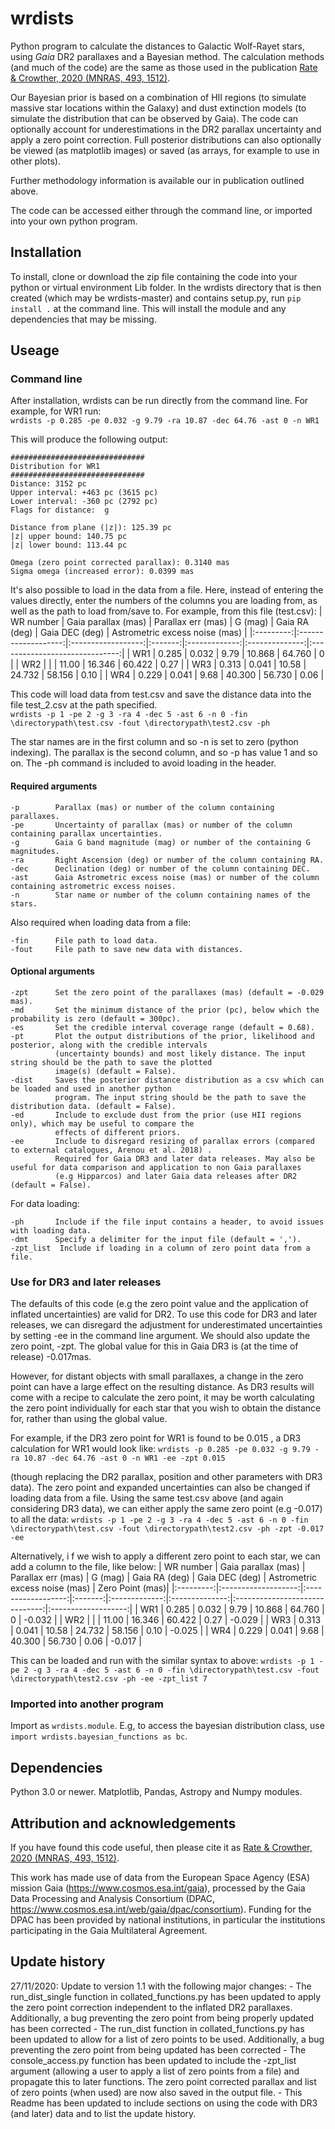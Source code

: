 # wrdists
Python program to calculate the distances to Galactic Wolf-Rayet stars, using *Gaia* DR2 parallaxes and a Bayesian method. The calculation methods (and much of the code) are the same as those used in the publication [Rate & Crowther, 2020 (MNRAS, 493, 1512)](https://ui.adsabs.harvard.edu/abs/2020MNRAS.493.1512R/abstract). 

Our Bayesian prior is based on a combination of HII regions (to simulate massive star locations within the Galaxy) and dust extinction models (to simulate the distribution that can be observed by Gaia). The code can optionally account for underestimations in the DR2 parallax uncertainty and apply a zero point correction. Full posterior distributions can also optionally be viewed (as matplotlib images) or saved (as arrays, for example to use in other plots).

Further methodology information is available our in publication outlined above.

The code can be accessed either through the command line, or imported into your own python program.

## Installation

To install, clone or download the zip file containing the code into your python or virtual environment Lib folder. In the wrdists directory that is then created (which may be wrdists-master) and contains setup.py, run
```pip install .```
at the command line. This will install the module and any dependencies that may be missing. 

## Useage

### Command line

After installation, wrdists can be run directly from the command line. For example, for WR1 run:  
```wrdists -p 0.285 -pe 0.032 -g 9.79 -ra 10.87 -dec 64.76 -ast 0 -n WR1```

This will produce the following output:
```
############################## 
Distribution for WR1 
############################## 
Distance: 3152 pc 
Upper interval: +463 pc (3615 pc) 
Lower interval: -360 pc (2792 pc) 
Flags for distance:  g 

Distance from plane (|z|): 125.39 pc 
|z| upper bound: 140.75 pc 
|z| lower bound: 113.44 pc 

Omega (zero point corrected parallax): 0.3140 mas 
Sigma omega (increased error): 0.0399 mas 
```

It's also possible to load in the data from a file. Here, instead of entering the values directly, enter the numbers of the columns you are loading from, as well as the path to load from/save to. For example, from this file (test.csv):
| WR number | Gaia parallax (mas) | Parallax err (mas) | G (mag) | Gaia RA (deg) | Gaia DEC (deg) | Astrometric excess noise (mas) |
|:---------:|:-------------------:|:------------------:|:-------:|:-------------:|:--------------:|:------------------------------:|
| WR1       | 0.285               | 0.032              | 9.79    | 10.868        |  64.760        |            0                   |
| WR2       |                     |                    | 11.00   | 16.346        |  60.422        |           0.27                 |
| WR3       | 0.313               | 0.041              | 10.58   | 24.732        |  58.156        |           0.10                 |
| WR4       | 0.229               | 0.041              | 9.68    | 40.300        |  56.730        |           0.06                 |

This code will load data from test.csv and save the distance data into the file test_2.csv at the path specified.  
```wrdists -p 1 -pe 2 -g 3 -ra 4 -dec 5 -ast 6 -n 0 -fin \directorypath\test.csv -fout \directorypath\test2.csv -ph``` 

The star names are in the first column and so -n is set to zero (python indexing). The parallax is the second column, and so -p has value 1 and so on. 
The -ph command is included to avoid  loading in the header.

#### Required arguments
```
-p        Parallax (mas) or number of the column containing parallaxes.
-pe       Uncertainty of parallax (mas) or number of the column containing parallax uncertainties.
-g        Gaia G band magnitude (mag) or number of the containing G magnitudes.
-ra       Right Ascension (deg) or number of the column containing RA.
-dec      Declination (deg) or number of the column containing DEC.
-ast      Gaia Astrometric excess noise (mas) or number of the column containing astrometric excess noises.
-n        Star name or number of the column containing names of the stars.
```
Also required when loading data from a file:
```
-fin      File path to load data.
-fout     File path to save new data with distances. 
```

#### Optional arguments
```
-zpt      Set the zero point of the parallaxes (mas) (default = -0.029 mas).
-md       Set the minimum distance of the prior (pc), below which the probability is zero (default = 300pc). 
-es       Set the credible interval coverage range (default = 0.68). 
-pt       Plot the output distributions of the prior, likelihood and posterior, along with the credible intervals 
          (uncertainty bounds) and most likely distance. The input string should be the path to save the plotted 
          image(s) (default = False). 
-dist     Saves the posterior distance distribution as a csv which can be loaded and used in another python 
          program. The input string should be the path to save the distribution data. (default = False). 
-ed       Include to exclude dust from the prior (use HII regions only), which may be useful to compare the 
          effects of different priors. 
-ee       Include to disregard resizing of parallax errors (compared to external catalogues, Arenou et al. 2018) . 
          Required for Gaia DR3 and later data releases. May also be useful for data comparison and application to non Gaia parallaxes 
          (e.g Hipparcos) and later Gaia data releases after DR2 (default = False).
```
For data loading: 
```
-ph       Include if the file input contains a header, to avoid issues with loading data. 
-dmt      Specify a delimiter for the input file (default = ',').
-zpt_list  Include if loading in a column of zero point data from a file.
```

### Use for DR3 and later releases

The defaults of this code (e.g the zero point value and the application of inflated uncertainties) are valid for DR2. To use this code for DR3 and later releases, 
we can disregard the adjustment for underestimated uncertainties by setting -ee  in the command line argument. We should also update the zero point, -zpt.
The global value for this in Gaia DR3 is (at the time of release) -0.017mas.

However, for distant objects with small parallaxes,  a change in the zero point can have a large effect on the resulting distance. As DR3 results will come with a recipe to 
calculate the zero point,  it may be worth calculating the zero point individually for each star that you wish to obtain the distance for, rather than using the global value. 
 
For example, if the DR3 zero point for WR1 is found to be 0.015 , a DR3 calculation for WR1 would look like:
```wrdists -p 0.285 -pe 0.032 -g 9.79 -ra 10.87 -dec 64.76 -ast 0 -n WR1 -ee -zpt 0.015``` 
 
(though replacing the DR2  parallax, position and other parameters with DR3 data).  The zero point and expanded uncertainties can also be changed if 
loading data from a file. Using the same test.csv above (and again considering DR3 data), we can either apply the same zero point (e.g -0.017) to all the data:
```wrdists -p 1 -pe 2 -g 3 -ra 4 -dec 5 -ast 6 -n 0 -fin \directorypath\test.csv -fout \directorypath\test2.csv -ph -zpt -0.017 -ee```

Alternatively, i f we wish to apply a different zero point to each star,  we can add a column to the file, like below:
| WR number | Gaia parallax (mas) | Parallax err (mas) | G (mag) | Gaia RA (deg) | Gaia DEC (deg) | Astrometric excess noise (mas) | Zero Point (mas)|
|:---------:|:-------------------:|:------------------:|:-------:|:-------------:|:--------------:|:------------------------------:|:-------------------:|
| WR1       | 0.285               | 0.032              | 9.79    | 10.868        |  64.760        |            0                   | -0.032             |
| WR2       |                     |                    | 11.00   | 16.346        |  60.422        |           0.27                 | -0.029             |
| WR3       | 0.313               | 0.041              | 10.58   | 24.732        |  58.156        |           0.10                 | -0.025             |
| WR4       | 0.229               | 0.041              | 9.68    | 40.300        |  56.730        |           0.06                 | -0.017             |

This can be loaded and run with the similar syntax to above:
```wrdists -p 1 -pe 2 -g 3 -ra 4 -dec 5 -ast 6 -n 0 -fin \directorypath\test.csv -fout \directorypath\test2.csv -ph -ee -zpt_list 7``` 

### Imported into another program

Import as ```wrdists.module```. E.g, to access the bayesian distribution class, use ```import wrdists.bayesian_functions as bc```.

## Dependencies

Python 3.0 or newer. Matplotlib, Pandas, Astropy and Numpy modules.

## Attribution and acknowledgements

If you have found this code useful, then please cite it as [Rate & Crowther, 2020 (MNRAS, 493, 1512)](https://ui.adsabs.harvard.edu/abs/2020MNRAS.493.1512R/abstract).

This work has made use of data from the European Space Agency (ESA) mission Gaia (https://www.cosmos.esa.int/gaia), processed by the Gaia Data Processing and Analysis Consortium (DPAC, https://www.cosmos.esa.int/web/gaia/dpac/consortium). Funding for the DPAC has been provided by national institutions, in particular the institutions participating in the Gaia Multilateral Agreement.

## Update history

27/11/2020: Update to version 1.1 with the following major changes:
                     - The run_dist_single function in collated_functions.py has been updated to apply the zero point correction independent to the inflated DR2 parallaxes.
                       Additionally, a bug preventing the zero point from being properly updated has been corrected
                     - The run_dist function in collated_functions.py has been updated to allow for a list of zero points to be used. Additionally, a bug preventing the zero point 
                        from being updated has been corrected
                     - The console_access.py function has been updated to include the  -zpt_list argument (allowing a user to apply a list of zero points from a file) and propagate
                        this to later functions. The zero point corrected parallax and list of zero points (when used) are now also saved in the output file.
                     - This Readme has been updated to include sections on using the code with DR3 (and later) data and to list the update history.
                        
